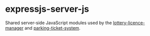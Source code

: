 # expressjs-server-js
Shared server-side JavaScript modules used by the
[lottery-licence-manager](https://github.com/cityssm/lottery-licence-manager)
and
[parking-ticket-system](https://github.com/cityssm/parking-ticket-system).
